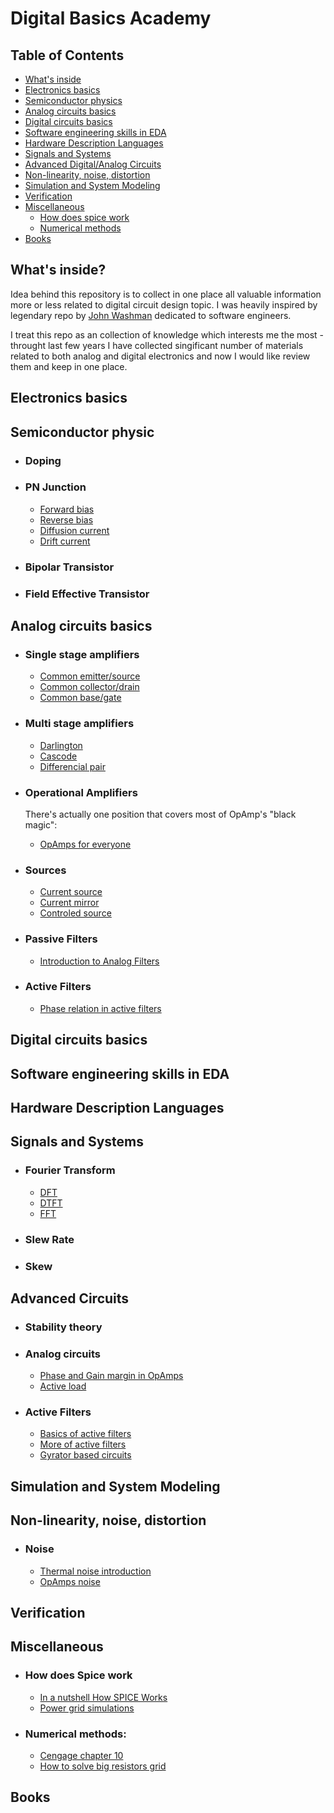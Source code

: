 # Digital Basics Academy

## Table of Contents
 - [What's inside](#what's-inside?)
 - [Electronics basics](#Electronics-basics)
 - [Semiconductor physics](#Semiconductor-physics) 
 - [Analog circuits basics](#Analog-circuits-basics)
 - [Digital circuits basics](#Digital-circuits-basics)
 - [Software engineering skills in EDA](#Software-engineering-skills-in-EDA)
 - [Hardware Description Languages](#Hardware-Description-Languages)
 - [Signals and Systems](#Signals-and-Systems)
 - [Advanced Digital/Analog Circuits](#Advanced-Circuits)
 - [Non-linearity, noise, distortion](#Non-linearity-noise-distortion)
 - [Simulation and System Modeling](#Simulation-and-System-Modeling)
 - [Verification](#Verification)
 - [Miscellaneous](#Miscellaneous)
 	- [How does spice work]()
	- [Numerical methods]()
 - [Books](#Books)



## What's inside?
Idea behind this repository is to collect in one place all valuable information more or less related to digital circuit design topic. 
I was heavily inspired by legendary repo by [John Washman](https://github.com/jwasham/coding-interview-university/blob/master/README.md) dedicated to software engineers.

I treat this repo as an collection of knowledge which interests me the most - throught last few years I have collected singificant number of materials related 
to both analog and digital electronics and now I would like review them and keep in one place.


## Electronics basics

## Semiconductor physic
 - ### Doping

 - ### PN Junction

	- [Forward bias]()
	- [Reverse bias]()
	- [Diffusion current](http://www.physics-and-radio-electronics.com/electronic-devices-and-circuits/semiconductor/diffusion-current.html)
	- [Drift current](http://www.physics-and-radio-electronics.com/electronic-devices-and-circuits/semiconductor/drift-current.html)

 - ### Bipolar Transistor
 - ### Field Effective Transistor

## Analog circuits basics
 - ### Single stage amplifiers
  
	- [Common emitter/source]()
	- [Common collector/drain]()
	- [Common base/gate]()

- ### Multi stage amplifiers

	 - [Darlington]()
	 - [Cascode]()
	 - [Differencial pair]()

- ### Operational Amplifiers

   There's actually one position that covers most of OpAmp's "black magic":
 	 - [OpAmps for everyone](http://web.mit.edu/6.101/www/reference/op_amps_everyone.pdf)

- ### Sources

	- [Current source]()
	- [Current mirror]()
	- [Controled source]()

 - ### Passive Filters
	
	- [Introduction to Analog Filters](http://www.analog.com/media/en/training-seminars/design-handbooks/Basic-Linear-Design/Chapter8.pdf)

 - ### Active Filters

	- [Phase relation in active filters](http://www.analog.com/en/analog-dialogue/articles/phase-relations-in-active-filters.html)

## Digital circuits basics

## Software engineering skills in EDA

## Hardware Description Languages

## Signals and Systems

 - ### Fourier Transform
  
	- [DFT]()
	- [DTFT]()
	- [FFT]()

 - ### Slew Rate

 - ### Skew


## Advanced Circuits

 - ### Stability theory

 - ### Analog circuits

    - [Phase and Gain margin in OpAmps](http://www.simonbramble.co.uk/techarticles/advanced_op_amps/advanced_op_amps.htm)
	- [Active load]()

 - ### Active Filters

    - [Basics of active filters](http://www.simonbramble.co.uk/techarticles/active_filters/active_filter_design.htm)
    - [More of active filters](http://sound.whsites.net/articles/active-filters.htm)
    - [Gyrator based circuits](http://sound.whsites.net/articles/gyrator-filters.htm)

## Simulation and System Modeling

## Non-linearity, noise, distortion

 - ### Noise

    - [Thermal noise introduction](https://www.youtube.com/watch?v=RVTtHZ4IfZ0)
    - [OpAmps noise](http://www.simonbramble.co.uk/techarticles/op_amp_noise/op_amp_noise.htm)

## Verification

## Miscellaneous

 - ### How does Spice work
	- [In a nutshell How SPICE Works](http://emcs.org/acstrial/newsletters/summer09/HowSpiceWorks.pdf)
	- [Power grid simulations](https://semiengineering.com/power-grid-simulation-2/)
 - ### Numerical methods:
	- [Cengage chapter 10](http://www.cengage.com/resource_uploads/downloads/1305658000_528716.pdf)
	- [How to solve big resistors grid](https://ocw.mit.edu/courses/electrical-engineering-and-computer-science/6-336j-introduction-to-numerical-simulation-sma-5211-fall-2003/lecture-notes/lec4.pdf)

## Books

